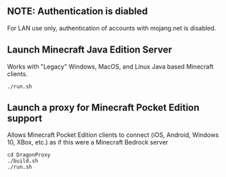 ## NOTE: Authentication is diabled

For LAN use only, authentication of accounts with mojang.net is disabled.

## Launch Minecraft Java Edition Server

Works with "Legacy" Windows, MacOS, and Linux Java based Minecraft clients.

    ./run.sh

## Launch a proxy for Minecraft Pocket Edition support

Allows Minecraft Pocket Edition clients to connect (iOS, Android, Windows 10, XBox, etc.) as if this were a Minecraft Bedrock server

    cd DragonProxy
    ./build.sh
    ./run.sh
